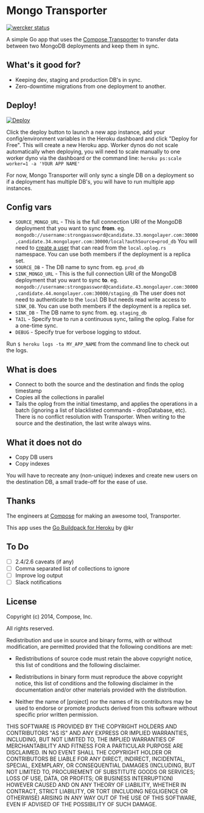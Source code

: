 <!-- ![Mongo Transporter](mongo_transporter.png) -->

# Mongo Transporter

[![wercker status](https://app.wercker.com/status/3eda307e1ccd93047fb764846c90bc9b/m/master "wercker status")](https://app.wercker.com/project/bykey/3eda307e1ccd93047fb764846c90bc9b)

A simple Go app that uses the [Compose Transporter](https://github.com/compose/transporter) to transfer data between two MongoDB deployments and keep them in sync.

## What's it good for?

- Keeping dev, staging and production DB's in sync.
- Zero-downtime migrations from one deployment to another.

<!--

## What it does

- connect to both the source and the destination and finds the oplog timestamp
- copies unique indexes from source to destination (changing their namespace)
- copies users
- copies all the collections in parallel
- copies non-unique indexes
- tails the oplog from the initial timestamp, and applies the operations in a batch (ignoring a list of blacklisted - - commands, dropDatabase, etc). There is no conflict resolution with Transporter. When writing to the source and the destination, the last write always wins.

-->

## Deploy!

[![Deploy](https://www.herokucdn.com/deploy/button.svg)](https://heroku.com/deploy?template=https://github.com/kylemclaren/mongo-transporter)

Click the deploy button to launch a new app instance, add your config/environment variables in the Heroku dashboard and click "Deploy for Free". This will create a new Heroku app. Worker dynos do not scale automatically when deploying, you will need to scale manually to one worker dyno via the dashboard or the command line: `heroku ps:scale worker=1 -a 'YOUR APP NAME'`

For now, Mongo Transporter will only sync a single DB on a deployment so if a deployment has multiple DB's, you will have to run multiple app instances.

## Config vars

- `SOURCE_MONGO_URL` - This is the full connection URI of the MongoDB deployment that you want to sync **from**. eg. `mongodb://username:strongpassword@candidate.33.mongolayer.com:30000,candidate.34.mongolayer.com:30000/local?authSource=prod_db` You will need to [create a user](https://github.com/kylemclaren/mongo-transporter/wiki/Creating-a-MongoDB-oplog-user) that can read from the `local.oplog.rs` namespace. You can use both members if the deployment is a replica set.
- `SOURCE_DB` - The DB name to sync from. eg. `prod_db`
- `SINK_MONGO_URL` - This is the full connection URI of the MongoDB deployment that you want to sync **to**. eg. `mongodb://username:strongpassword@candidate.43.mongolayer.com:30000,candidate.44.mongolayer.com:30000/staging_db` The user does not need to authenticate to the `local` DB but needs read write access to `SINK_DB`. You can use both members if the deployment is a replica set.
- `SINK_DB` - The DB name to sync from. eg. `staging_db`
- `TAIL` - Specify true to run a continuous sync, tailing the oplog. False for a one-time sync.
- `DEBUG` - Specify true for verbose logging to stdout.

Run `$ heroku logs -ta MY_APP_NAME` from the command line to check out the logs.

<!-- Note that the users for both the source and destination deployments must use a user with [oplog access](https://docs.compose.io/common-questions/getting-oplog-access.html). -->

## What is does

- Connect to both the source and the destination and finds the oplog timestamp
- Copies all the collections in parallel
- Tails the oplog from the initial timestamp, and applies the operations in a batch (ignoring a list of blacklisted commands - dropDatabase, etc). There is no conflict resolution with Transporter. When writing to the source and the destination, the last write always wins.

## What it does not do

- Copy DB users
- Copy indexes

You will have to recreate any (non-unique) indexes and create new users on the destination DB, a small trade-off for the ease of use.

## Thanks

The engineers at [Compose](https://compose.io) for making an awesome tool, Transporter.


This app uses the [Go Buildpack for Heroku](https://github.com/kr/heroku-buildpack-go) by @kr

## To Do

- [ ] 2.4/2.6 caveats (if any)
- [ ] Comma separated list of collections to ignore
- [ ] Improve log output
- [ ] Slack notifications

## License

Copyright (c) 2014, Compose, Inc.

All rights reserved.

Redistribution and use in source and binary forms, with or without
modification, are permitted provided that the following conditions are met:

* Redistributions of source code must retain the above copyright notice, this
  list of conditions and the following disclaimer.

* Redistributions in binary form must reproduce the above copyright notice,
  this list of conditions and the following disclaimer in the documentation
  and/or other materials provided with the distribution.

* Neither the name of [project] nor the names of its
  contributors may be used to endorse or promote products derived from
  this software without specific prior written permission.

THIS SOFTWARE IS PROVIDED BY THE COPYRIGHT HOLDERS AND CONTRIBUTORS "AS IS"
AND ANY EXPRESS OR IMPLIED WARRANTIES, INCLUDING, BUT NOT LIMITED TO, THE
IMPLIED WARRANTIES OF MERCHANTABILITY AND FITNESS FOR A PARTICULAR PURPOSE ARE
DISCLAIMED. IN NO EVENT SHALL THE COPYRIGHT HOLDER OR CONTRIBUTORS BE LIABLE
FOR ANY DIRECT, INDIRECT, INCIDENTAL, SPECIAL, EXEMPLARY, OR CONSEQUENTIAL
DAMAGES (INCLUDING, BUT NOT LIMITED TO, PROCUREMENT OF SUBSTITUTE GOODS OR
SERVICES; LOSS OF USE, DATA, OR PROFITS; OR BUSINESS INTERRUPTION) HOWEVER
CAUSED AND ON ANY THEORY OF LIABILITY, WHETHER IN CONTRACT, STRICT LIABILITY,
OR TORT (INCLUDING NEGLIGENCE OR OTHERWISE) ARISING IN ANY WAY OUT OF THE USE
OF THIS SOFTWARE, EVEN IF ADVISED OF THE POSSIBILITY OF SUCH DAMAGE.
